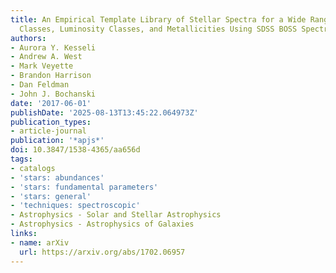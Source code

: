 ```yaml
---
title: An Empirical Template Library of Stellar Spectra for a Wide Range of Spectral
  Classes, Luminosity Classes, and Metallicities Using SDSS BOSS Spectra
authors:
- Aurora Y. Kesseli
- Andrew A. West
- Mark Veyette
- Brandon Harrison
- Dan Feldman
- John J. Bochanski
date: '2017-06-01'
publishDate: '2025-08-13T13:45:22.064973Z'
publication_types:
- article-journal
publication: '*apjs*'
doi: 10.3847/1538-4365/aa656d
tags:
- catalogs
- 'stars: abundances'
- 'stars: fundamental parameters'
- 'stars: general'
- 'techniques: spectroscopic'
- Astrophysics - Solar and Stellar Astrophysics
- Astrophysics - Astrophysics of Galaxies
links:
- name: arXiv
  url: https://arxiv.org/abs/1702.06957
---
```

